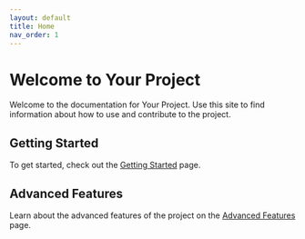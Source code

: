 ```yaml
---
layout: default
title: Home
nav_order: 1
---
```


# Welcome to Your Project

Welcome to the documentation for Your Project. Use this site to find information about how to use and contribute to the project.

## Getting Started

To get started, check out the [Getting Started](getting-started.md) page.

## Advanced Features

Learn about the advanced features of the project on the [Advanced Features](advanced-features.md) page.